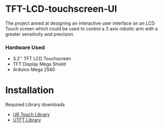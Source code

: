 # TFT-LCD-touchscreen-UI
The project aimed at designing an interactive user interface on an LCD Touch screen which could be used to control a 
3 axis robotic arm with a greater sensitivity and precision.

### Hardware Used
* 3.2'' TFT LCD Touchscreen
* TFT Display Mega Shield
* Arduino Mega 2560

# Installation
Required Library downloads
* [UR Touch Library](https://github.com/Vibhu1710/TFT-LCD-touchscreen-UI/blob/main/Libraries/URTouch.zip)
* [UTFT Library](https://github.com/Vibhu1710/TFT-LCD-touchscreen-UI/blob/main/Libraries/UTFT.zip)
